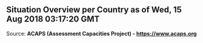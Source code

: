 ## Situation Overview per Country as of Wed, 15 Aug 2018 03:17:20 GMT

Source: **ACAPS (Assessment Capacities Project) - https://www.acaps.org**